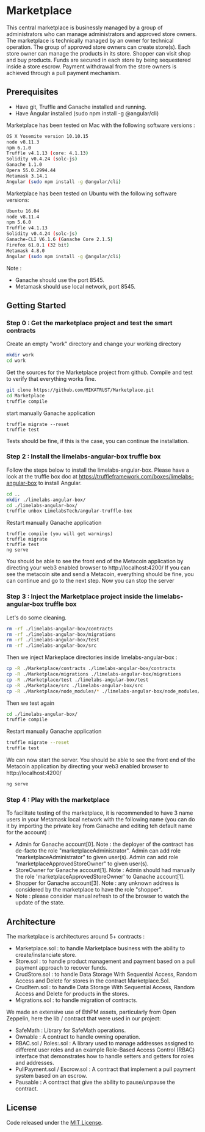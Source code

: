 # Marketplace

This central marketplace is businessly managed by a group of administrators who can manage administrators and approved store owners. The marketplace is technically managed by an owner for technical operation. The group of approved store owners can create store(s). Each store owner can manage the products in its store. Shopper can visit shop and buy products. Funds are secured in each store by being sequestered inside a store escrow. Payment withdrawal from the store owners is achieved through a pull payment mechanism.

## Prerequisites
* Have git, Truffle and Ganache installed and running.
* Have Angular installed (sudo npm install -g @angular/cli)

Marketplace has been tested on Mac with the following software versions :
```sh
OS X Yosemite version 10.10.15
node v8.11.3
npm 6.1.0
Truffle v4.1.13 (core: 4.1.13)
Solidity v0.4.24 (solc-js)
Ganache 1.1.0
Opera 55.0.2994.44
Metamask 3.14.1
Angular (sudo npm install -g @angular/cli)
```

Marketplace has been tested on Ubuntu with the following software versions:
```sh
Ubuntu 16.04
node v8.11.4
npm 5.6.0
Truffle v4.1.13
Solidity v0.4.24 (solc-js)
Ganache-CLI V6.1.6 (Ganache Core 2.1.5)
Firefox 61.0.1 (32 bit)
Metamask 4.8.0
Angular (sudo npm install -g @angular/cli)
```

Note :
* Ganache should use the port 8545.
* Metamask should use local network, port 8545.


## Getting Started
### Step 0 : Get the marketplace project and test the smart contracts
Create an empty "work" directory and change your working directory
```sh
mkdir work
cd work
```
Get the sources for the Marketplace project from github.
Compile and test to verify that everything works fine.
```sh
git clone https://github.com/MIKATRUST/Marketplace.git
cd Marketplace
truffle compile
```
start manually Ganache application
```
truffle migrate --reset
truffle test
```
Tests should be fine, if this is the case, you can continue the installation.

### Step 2 : Install the limelabs-angular-box truffle box
Follow the steps below to install the limelabs-angular-box. Please have a look at the truffle box doc at  https://truffleframework.com/boxes/limelabs-angular-box to install Angular.
```sh
cd ..
mkdir ./limelabs-angular-box/
cd ./limelabs-angular-box/
truffle unbox LimelabsTech/angular-truffle-box
```
Restart manually Ganache application
```
truffle compile (you will get warnings)
truffle migrate
truffle test
ng serve
```
You should be able to see the front end of the Metacoin application by directing your web3 enabled browser to http://localhost:4200/
If you can see the metacoin site and send a Metacoin, everything should be fine, you can continue and go to the next step.
Now you can stop the server

### Step 3 : Inject the Marketplace project inside the limelabs-angular-box truffle box
Let's do some cleaning.
```sh
rm -rf ./limelabs-angular-box/contracts
rm -rf ./limelabs-angular-box/migrations
rm -rf ./limelabs-angular-box/test
rm -rf ./limelabs-angular-box/src
```
Then we inject Markeplace directories inside limelabs-angular-box :
```sh
cp -R ./Marketplace/contracts ./limelabs-angular-box/contracts
cp -R ./Marketplace/migrations ./limelabs-angular-box/migrations
cp -R ./Marketplace/test ./limelabs-angular-box/test
cp -R ./Marketplace/src ./limelabs-angular-box/src
cp -R ./Marketplace/node_modules/* ./limelabs-angular-box/node_modules/
```
Then we test again
```sh
cd ./limelabs-angular-box/
truffle compile
```
Restart manually Ganache application
```sh
truffle migrate --reset
truffle test
```
We can now start the server. You should be able to see the front end of the Metacoin application by directing your web3 enabled browser to http://localhost:4200/
```sh
ng serve
```
### Step 4 : Play with the marketplace
To facilitate testing of the marketplace, it is recommended to have 3 name users in your Metamask local network with the following name (you can do it by importing the private key from Ganache and editing teh default name for the account) :
* Admin for Ganache account[0]. Note : the deployer of the contract has de-facto the role "marketplaceAdministrator". Admin can add role "marketplaceAdministrator" to given user(s). Admin can add role "marketplaceApprovedStoreOwner" to given user(s).
* StoreOwner for Ganache account[1]. Note : Admin should had manually the role 'marketplaceApprovedStoreOwner' to Ganache account[1].
* Shopper for Ganache account[3]. Note : any unknown address is considered by the marketplace to have the role "shopper".
* Note : please consider manual refresh to of the browser to watch the update of the state.

## Architecture
The marketplace is architectures around 5+ contracts :
* Marketplace.sol : to handle Marketplace business with the ability to create/instanciate store.
* Store.sol : to handle product management and payment based on a pull payment approach to recover funds.
* CrudStore.sol : to handle Data Storage With Sequential Access, Random Access and Delete for stores in the contract Marketplace.Sol.
* CrudItem.sol : to handle Data Storage With Sequential Access, Random Access and Delete for products in the stores.
* Migrations.sol : to handle migration of contracts.

We made an extensive use of EthPM assets, particularly from Open Zeppelin, here the lib / contract that were used in our project:
* SafeMath : Library for SafeMath operations.
* Ownable : A contract to handle owning operation.
* RBAC.sol / Roles:.sol : A library used to manage addresses assigned to different user roles and an example Role-Based Access Control (RBAC) interface that demonstrates how to handle setters and getters for roles and addresses.
* PullPayment.sol / Escrow.sol : A contract that implement a pull payment system based on an escrow.
* Pausable : A contract that give the ability to pause/unpause the contract.

## License
Code released under the [MIT License](https://github.com/OpenZeppelin/openzeppelin-solidity/blob/master/LICENSE).

